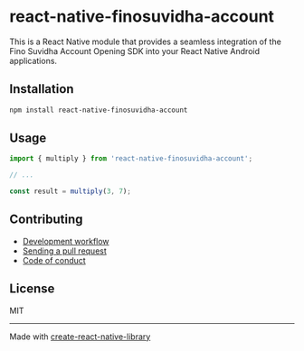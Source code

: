 # react-native-finosuvidha-account

This is a React Native module that provides a seamless integration of the Fino Suvidha Account Opening SDK into your React Native Android applications.

## Installation


```sh
npm install react-native-finosuvidha-account
```


## Usage


```js
import { multiply } from 'react-native-finosuvidha-account';

// ...

const result = multiply(3, 7);
```


## Contributing

- [Development workflow](CONTRIBUTING.md#development-workflow)
- [Sending a pull request](CONTRIBUTING.md#sending-a-pull-request)
- [Code of conduct](CODE_OF_CONDUCT.md)

## License

MIT

---

Made with [create-react-native-library](https://github.com/callstack/react-native-builder-bob)
